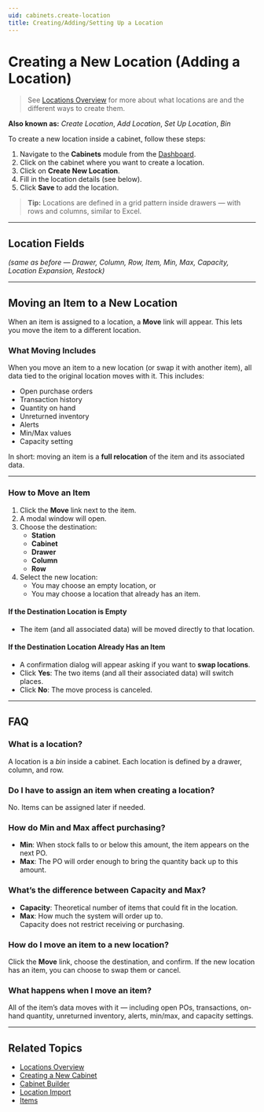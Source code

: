 ```yaml
---
uid: cabinets.create-location
title: Creating/Adding/Setting Up a Location
---
```


# Creating a New Location (Adding a Location)

> See [Locations Overview](xref:cabinets.locations) for more about what locations are and the different ways to create them.

**Also known as:** *Create Location*, *Add Location*, *Set Up Location*, *Bin*

To create a new location inside a cabinet, follow these steps:

1. Navigate to the **Cabinets** module from the [Dashboard](xref:dashboard).  
2. Click on the cabinet where you want to create a location.  
3. Click on **Create New Location**.  
4. Fill in the location details (see below).  
5. Click **Save** to add the location.  

> **Tip:** Locations are defined in a grid pattern inside drawers — with rows and columns, similar to Excel.

---

## Location Fields
*(same as before — Drawer, Column, Row, Item, Min, Max, Capacity, Location Expansion, Restock)*

---

## Moving an Item to a New Location

When an item is assigned to a location, a **Move** link will appear. This lets you move the item to a different location.

### What Moving Includes
When you move an item to a new location (or swap it with another item), all data tied to the original location moves with it. This includes:  
- Open purchase orders  
- Transaction history  
- Quantity on hand  
- Unreturned inventory  
- Alerts  
- Min/Max values  
- Capacity setting  

In short: moving an item is a **full relocation** of the item and its associated data.

---

### How to Move an Item
1. Click the **Move** link next to the item.  
2. A modal window will open.  
3. Choose the destination:  
   - **Station**  
   - **Cabinet**  
   - **Drawer**  
   - **Column**  
   - **Row**  
4. Select the new location:  
   - You may choose an empty location, or  
   - You may choose a location that already has an item.  

#### If the Destination Location is Empty
- The item (and all associated data) will be moved directly to that location.  

#### If the Destination Location Already Has an Item
- A confirmation dialog will appear asking if you want to **swap locations**.  
- Click **Yes**: The two items (and all their associated data) will switch places.  
- Click **No**: The move process is canceled.  

---

## FAQ

### What is a location?
A location is a *bin* inside a cabinet. Each location is defined by a drawer, column, and row.

### Do I have to assign an item when creating a location?
No. Items can be assigned later if needed.

### How do Min and Max affect purchasing?
- **Min**: When stock falls to or below this amount, the item appears on the next PO.  
- **Max**: The PO will order enough to bring the quantity back up to this amount.

### What’s the difference between Capacity and Max?
- **Capacity**: Theoretical number of items that could fit in the location.  
- **Max**: How much the system will order up to.  
Capacity does not restrict receiving or purchasing.

### How do I move an item to a new location?
Click the **Move** link, choose the destination, and confirm. If the new location has an item, you can choose to swap them or cancel.

### What happens when I move an item?
All of the item’s data moves with it — including open POs, transactions, on-hand quantity, unreturned inventory, alerts, min/max, and capacity settings.

---

## Related Topics
- [Locations Overview](xref:cabinets.locations)  
- [Creating a New Cabinet](xref:cabinets.add)  
- [Cabinet Builder](xref:cabinets.builder)  
- [Location Import](xref:cabinets.location-import)  
- [Items](xref:items)
